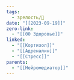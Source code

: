 ```yaml
---
tags:
  - зрелость/🌱
date: "[[2023-09-19]]"
zero-link:
  - "[[00 Здоровье]]"
linked:
  - "[[Кортизол]]"
  - "[[Адреналин]]"
  - "[[Стресс]]"
parents:
  - "[[Нейромедиатор]]"
---
```

